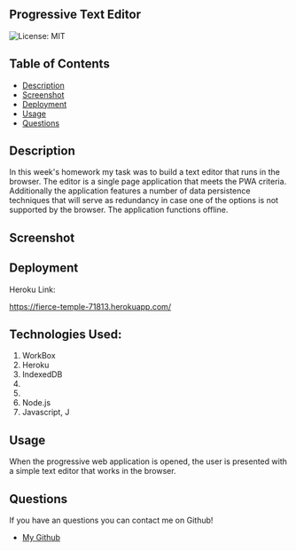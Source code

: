 ## Progressive Text Editor

![License: MIT](https://img.shields.io/badge/License-MIT-yellow.svg)
​
## Table of Contents

* [Description](#Description)
* [Screenshot](#Screenshot)
* [Deployment](#Deployment)
* [Usage](#Usage)
* [Questions](#Questions)
​

## Description

In this week's homework my task was to build a text editor that runs in the browser. The editor is a single page application that meets the PWA criteria. Additionally the application features a number of data persistence techniques that will serve as redundancy in case one of the options is not supported by the browser. The application functions offline.

## Screenshot




## Deployment

Heroku Link:

https://fierce-temple-71813.herokuapp.com/

## Technologies Used:

1. WorkBox
2. Heroku
3. IndexedDB
4.
5. 
6. Node.js
7. Javascript, J


## Usage

When the progressive web application is opened, the user is presented with a simple text editor that works in the browser.

## Questions

If you have an questions you can contact me on Github!

- [My Github](https://github.com/ktmac21) 
